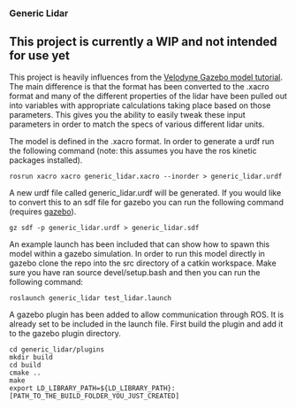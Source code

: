 ### Generic Lidar
## This project is currently a WIP and not intended for use yet
This project is heavily influences from the [Velodyne Gazebo model tutorial](http://gazebosim.org/tutorials?tut=guided_i1). The main difference is that the format has been converted to the .xacro format and many of the different properties of the lidar have been pulled out into variables with appropriate calculations taking place based on those parameters. This gives you the ability to easily tweak these input parameters in order to match the specs of various different lidar units.

The model is defined in the .xacro format. In order to generate a urdf run the following command (note: this assumes you have the ros kinetic packages installed).

```
rosrun xacro xacro generic_lidar.xacro --inorder > generic_lidar.urdf
```

A new urdf file called generic_lidar.urdf will be generated. If you would like to convert this to an sdf file for gazebo you can run the following command (requires [gazebo](http://gazebosim.org/download)).

```
gz sdf -p generic_lidar.urdf > generic_lidar.sdf
```

An example launch has been included that can show how to spawn this model within a gazebo simulation. In order to run this model directly in gazebo clone the repo into the src directory of a catkin workspace. Make sure you have ran source devel/setup.bash and then you can run the following command:

```
roslaunch generic_lidar test_lidar.launch
```

A gazebo plugin has been added to allow communication through ROS. It is already set to be included in the launch file. First build the plugin and add it to the gazebo plugin directory.

```
cd generic_lidar/plugins
mkdir build
cd build
cmake ..
make
export LD_LIBRARY_PATH=${LD_LIBRARY_PATH}:[PATH_TO_THE_BUILD_FOLDER_YOU_JUST_CREATED]
```